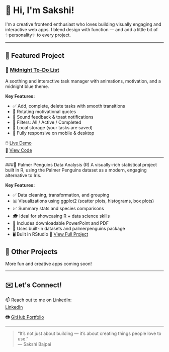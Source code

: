 # 👋 Hi, I'm Sakshi!

I'm a creative frontend enthusiast who loves building visually engaging and interactive web apps. I blend design with function — and add a little bit of ✨personality✨ to every project.

---

## 🌟 Featured Project

### 🌙 [Midnight To-Do List](https://sakshib2003.github.io/midnight-todo-list/)
A soothing and interactive task manager with animations, motivation, and a midnight blue theme.

**Key Features:**
- ✅ Add, complete, delete tasks with smooth transitions  
- 🌈 Rotating motivational quotes  
- 🔔 Sound feedback & toast notifications  
- 📂 Filters: All / Active / Completed  
- 💾 Local storage (your tasks are saved)  
- 📱 Fully responsive on mobile & desktop  

🖱️ [Live Demo](https://sakshib2003.github.io/midnight-todo-list/)  
📂 [View Code](https://github.com/SakshiB2003/midnight-todo-list)

---
###🐧 Palmer Penguins Data Analysis (R)
A visually-rich statistical project built in R, using the Palmer Penguins dataset as a modern, engaging alternative to Iris.

**Key Features:**

- ✅ Data cleaning, transformation, and grouping
- 📊 Visualizations using ggplot2 (scatter plots, histograms, box plots)
- 📈 Summary stats and species comparisons
- 🎓 Ideal for showcasing R + data science skills
- 📂 Includes downloadable PowerPoint and PDF
- 💾 Uses built-in datasets and palmerpenguins package
- 🖥️ Built in RStudio
🔗 [View Full Project](https://github.com/SakshiB2003/palmer-penguins-project)  


## 💼 Other Projects

More fun and creative apps coming soon!

---

## ✉️ Let's Connect!

📫 Reach out to me on LinkedIn:  
[LinkedIn](https://www.linkedin.com/in/sakshi-bajpai-4b5736230)

📷 [GitHub Portfolio](https://github.com/SakshiB2003)

---

> “It’s not just about building — it’s about creating things people love to use.”  
— Sakshi Bajpai

